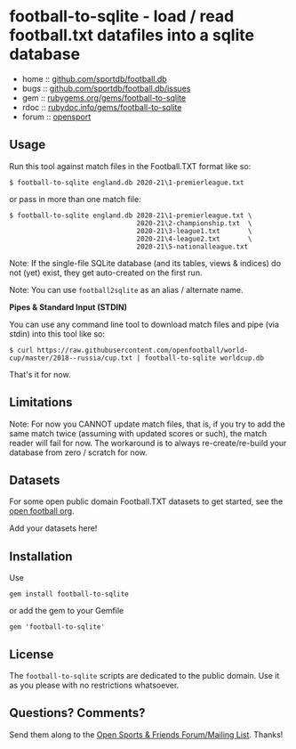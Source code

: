 # football-to-sqlite - load / read football.txt datafiles into a sqlite database


* home  :: [github.com/sportdb/football.db](https://github.com/sportdb/football.db)
* bugs  :: [github.com/sportdb/football.db/issues](https://github.com/sportdb/football.db/issues)
* gem   :: [rubygems.org/gems/football-to-sqlite](https://rubygems.org/gems/football-to-sqlite)
* rdoc  :: [rubydoc.info/gems/football-to-sqlite](http://rubydoc.info/gems/football-to-sqlite)
* forum :: [opensport](http://groups.google.com/group/opensport)



## Usage


Run this tool against match files in the Football.TXT format like so:

```
$ football-to-sqlite england.db 2020-21\1-premierleague.txt
```

or pass in more than one match file:

```
$ football-to-sqlite england.db 2020-21\1-premierleague.txt \
                                2020-21\2-championship.txt  \
                                2020-21\3-league1.txt       \
                                2020-21\4-league2.txt       \
                                2020-21\5-nationalleague.txt
```


Note: If the single-file SQLite database (and its tables, views & indices) do not (yet) exist, they get auto-created on the first run.


Note: You can use `football2sqlite` as an alias / alternate name.


**Pipes & Standard Input (STDIN)**

You can use any command line tool to download match files and pipe (via stdin) into this tool like so:

```
$ curl https://raw.githubusercontent.com/openfootball/world-cup/master/2018--russia/cup.txt | football-to-sqlite worldcup.db
```

That's it for now.




## Limitations

Note: For now you CANNOT update match files, that is,
if you try to add the same match twice (assuming with updated scores or such), the match reader will fail for now.
The workaround is to always re-create/re-build your database from zero / scratch for now.



## Datasets

For some open public domain Football.TXT datasets to get started, see the [open football org](https://github.com/openfootball).


Add your datasets here!



## Installation

Use

    gem install football-to-sqlite

or add the gem to your Gemfile

    gem 'football-to-sqlite'


## License

The `football-to-sqlite` scripts are dedicated to the public domain.
Use it as you please with no restrictions whatsoever.


## Questions? Comments?

Send them along to the
[Open Sports & Friends Forum/Mailing List](http://groups.google.com/group/opensport).
Thanks!

